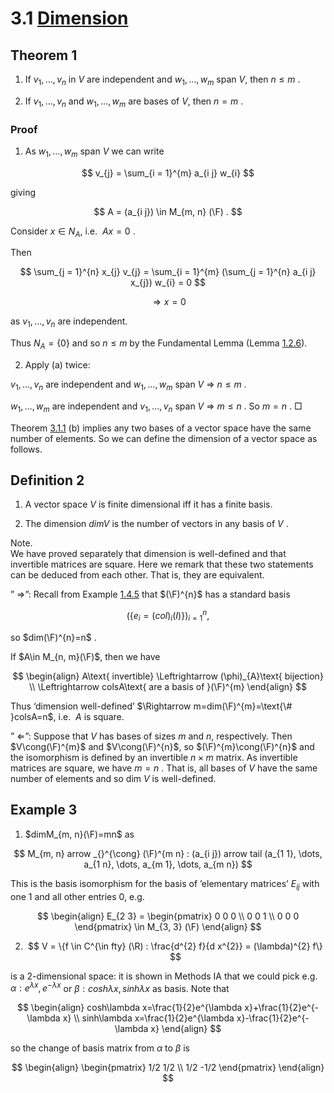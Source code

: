 # 3.1 [Dimension](MA10210.html#QQ2-17-28)

## Theorem 1  

1. If $v_{1},\dots,v_{n}$ in $V$ are independent and $w_{1},\dots,w_{m}$ span $V$, then $n\leq m$ .

2. If $v_{1},\dots,v_{n}$ and $w_{1},\dots,w_{m}$ are bases of $V$, then $n=m$ .

### Proof

1. As $w_{1},\dots,w_{m}$ span $V$ we can write

$$
v_{j} = \sum_{i = 1}^{m} a_{i j} w_{i}
$$

giving

$$
A = (a_{i j}) \in M_{m, n} (\F) .
$$

Consider $x\in N_{A}$, i.e.  $Ax=0$ .

Then

$$
\sum_{j = 1}^{n} x_{j} v_{j} = \sum_{i = 1}^{m} (\sum_{j = 1}^{n} a_{i j} x_{j}) w_{i} = 0
$$

$$
\Rightarrow x = 0
$$

as $v_{1},\dots,v_{n}$ are independent.

Thus $N_{A}=\{ 0 \}$ and so $n\leq m$ by the Fundamental Lemma (Lemma [1.2.6](MA10210se2.html#x5-6001r6)).

2.  Apply (a) twice:

$v_{1},\dots,v_{n}$ are independent and $w_{1},\dots,w_{m}$ span $V$ $\Rightarrow$ $n\leq m$ .

$w_{1},\dots,w_{m}$ are independent and $v_{1},\dots,v_{n}$ span $V$ $\Rightarrow$ $m\leq n$ . So $m=n$ . □

Theorem [3.1.1](#x17-28001r1) (b) implies any two bases of a vector space have the same number of elements. So we can define the dimension of a vector space as follows.

## Definition 2  

1. A vector space $V$ is finite dimensional iff it has a finite basis.

2. The dimension $dimV$ is the number of vectors in any basis of $V$ .

Note.  
We have proved separately that dimension is well-defined and that invertible matrices are square. Here we remark that these two statements can be deduced from each other. That is, they are equivalent.

” $\Rightarrow$”: Recall from Example [1.4.5](MA10210se4.html#x7-10006r5) that $(\F)^{n}$ has a standard basis

$$
(\{e_{i} = (col)_{i} (I)\})_{i = 1}^{n},
$$

so $dim(\F)^{n}=n$ .

If $A\in M_{n, m}(\F)$, then we have

$$
\begin{align}
A\text{ invertible} \Leftrightarrow (\phi)_{A}\text{ bijection}  \\ \Leftrightarrow colsA\text{ are a basis of }(\F)^{m} 
\end{align}
$$

Thus ‘dimension well-defined’ $\Rightarrow m=dim(\F)^{m}=\text{\# }colsA=n$, i.e.  $A$ is square.  

” $\Leftarrow$”: Suppose that $V$ has bases of sizes $m$ and $n$, respectively. Then $V\cong(\F)^{m}$ and $V\cong(\F)^{n}$, so $(\F)^{m}\cong(\F)^{n}$ and the isomorphism is defined by an invertible $n\times m$ matrix. As invertible matrices are square, we have $m=n$ . That is, all bases of $V$ have the same number of elements and so dim $V$ is well-defined.

## Example 3  

1. $dimM_{m, n}(\F)=mn$ as

$$
M_{m, n} arrow _{}^{\cong} (\F)^{m n} : (a_{i j}) arrow tail (a_{1 1}, \dots, a_{1 n}, \dots, a_{m 1}, \dots, a_{m n})
$$

This is the basis isomorphism for the basis of ’elementary matrices’ $E_{i j}$ with one $1$ and all other entries $0$, e.g.

$$
\begin{align}
E_{2 3} = \begin{pmatrix} 0 0 0 \\ 0 0 1 \\ 0 0 0 \end{pmatrix} \in M_{3, 3} (\F)
\end{align}
$$

2. $$
V = \{f \in C^{\in fty} (\R) : \frac{d^{2} f}{d x^{2}} = (\lambda)^{2} f\}
$$

is a 2-dimensional space: it is shown in Methods IA that we could pick e.g.  $\alpha:e^{\lambda x},e^{- \lambda x}$ or $\beta:cosh\lambda x,sinh\lambda x$ as basis. Note that

$$
\begin{align}
 cosh\lambda x=\frac{1}{2}e^{\lambda x}+\frac{1}{2}e^{- \lambda x}  \\ sinh\lambda x=\frac{1}{2}e^{\lambda x}-\frac{1}{2}e^{- \lambda x} 
\end{align}
$$

so the change of basis matrix from $\alpha$ to $\beta$ is

$$
\begin{align}
\begin{pmatrix} 1/2 1/2 \\ 1/2 -1/2 \end{pmatrix}
\end{align}
$$
